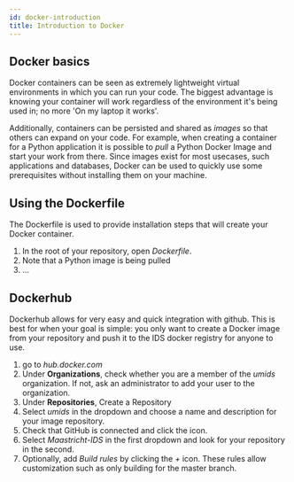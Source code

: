 ```yaml
---
id: docker-introduction
title: Introduction to Docker
---
```


## Docker basics

Docker containers can be seen as extremely lightweight virtual environments in which you can run your code. The biggest advantage is knowing your container will work regardless of the environment it's being used in; no more 'On my laptop it works'.

 Additionally, containers can be persisted and shared as *images* so that others can expand on your code. For example, when creating a container for a Python application it is possible to *pull* a Python Docker Image and start your work from there. Since images exist for most usecases, such applications and databases, Docker can be used to quickly use some prerequisites without installing them on your machine. 

## Using the Dockerfile
The Dockerfile is used to provide installation steps that will create your Docker container.
1. In the root of your repository, open *Dockerfile*.
2. Note that a Python image is being pulled
3. ...

## Dockerhub
Dockerhub allows for very easy and quick integration with github. This is best for when your goal is simple: you only want to create a Docker image from your repository and push it to the IDS docker registry for anyone to use.
1. go to *hub.docker.com*
2. Under **Organizations**, check whether you are a member of the *umids* organization. If not, ask an administrator to add your user to the organization.
3. Under **Repositories**, Create a Repository
4. Select *umids* in the dropdown and choose a name and description for your image repository.
5. Check that GitHub is connected and click the icon.
6. Select *Maastricht-IDS* in the first dropdown and look for your repository in the second.
7. Optionally, add *Build rules* by clicking the *+* icon. These rules allow customization such as only building for the master branch.
